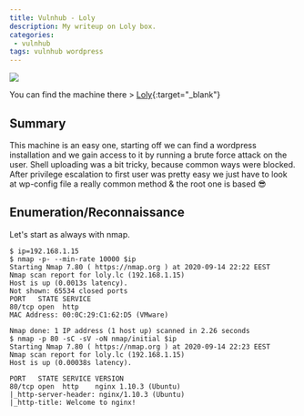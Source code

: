 ```yaml
---
title: Vulnhub - Loly
description: My writeup on Loly box.
categories:
 - vulnhub
tags: vulnhub wordpress
---
```


![](https://mir-s3-cdn-cf.behance.net/project_modules/max_1200/ad961968970591.5b734bd15bb90.png)

You can find the machine there > [Loly](https://www.vulnhub.com/entry/loly-1,538/){:target="_blank"}

## Summary

This machine is an easy one, starting off we can find a wordpress installation and we gain access to it by running a brute force attack on the user. Shell uploading was a bit tricky, because common ways were blocked. After privilege escalation to first user was pretty easy we just have to look at wp-config file a really common method & the root one is based :sunglasses:

## Enumeration/Reconnaissance

Let's start as always with nmap.

```
$ ip=192.168.1.15
$ nmap -p- --min-rate 10000 $ip
Starting Nmap 7.80 ( https://nmap.org ) at 2020-09-14 22:22 EEST
Nmap scan report for loly.lc (192.168.1.15)
Host is up (0.0013s latency).
Not shown: 65534 closed ports
PORT   STATE SERVICE
80/tcp open  http
MAC Address: 00:0C:29:C1:62:D5 (VMware)

Nmap done: 1 IP address (1 host up) scanned in 2.26 seconds
$ nmap -p 80 -sC -sV -oN nmap/initial $ip
Starting Nmap 7.80 ( https://nmap.org ) at 2020-09-14 22:23 EEST
Nmap scan report for loly.lc (192.168.1.15)
Host is up (0.00038s latency).

PORT   STATE SERVICE VERSION
80/tcp open  http    nginx 1.10.3 (Ubuntu)
|_http-server-header: nginx/1.10.3 (Ubuntu)
|_http-title: Welcome to nginx!
```
